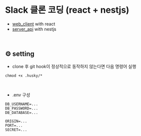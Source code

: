 # Slack 클론 코딩 (react + nestjs)

- [web_client](https://github.com/chchgyu/slack_clone/tree/master/packages/web_client) with react
- [server_api](https://github.com/chchgyu/slack_clone/tree/master/packages/server_api) with nestjs

<br />

## ⚙️ setting

- clone 후 git hook이 정상적으로 동작하지 않는다면 다음 명령어 실행

```
chmod +x .husky/*
```

<br />

- .env 구성

```
DB_USERNAME=...
DB_PASSWORD=...
DB_DATABASE=...

ORIGIN=...
PORT=...
SECRET=...
```
